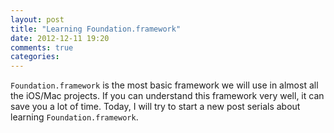 ```yaml
---
layout: post
title: "Learning Foundation.framework"
date: 2012-12-11 19:20
comments: true
categories: 
---
```


`Foundation.framework` is the most basic framework we will use in almost all the iOS/Mac projects. If you can understand this framework very well, it can save you a lot of time. Today, I will try to start a new post serials about learning `Foundation.framework`.

